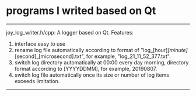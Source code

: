 # programs I writed based on Qt
----------------------------------------------
joy_log_writer.h/cpp:
A logger based on Qt.
Features:
1. interface easy to use
2. rename log file automatically according to format of "log_[hour]_[minute]_[second]_[microsecond].txt", for example, "log_21_11_52_377.txt".
3. switch log directory automatically at 00:00 every day morning, directory format according to [YYYYDDMM], for example, 20190807.
4. switch log file automatically once its size or number of log items exceeds limitation.

----------------------------------------------